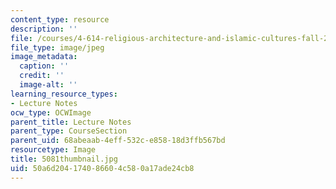 ```yaml
---
content_type: resource
description: ''
file: /courses/4-614-religious-architecture-and-islamic-cultures-fall-2002/50a6d204174086604c580a17ade24cb8_5081thumbnail.jpg
file_type: image/jpeg
image_metadata:
  caption: ''
  credit: ''
  image-alt: ''
learning_resource_types:
- Lecture Notes
ocw_type: OCWImage
parent_title: Lecture Notes
parent_type: CourseSection
parent_uid: 68abeaab-4eff-532c-e858-18d3ffb567bd
resourcetype: Image
title: 5081thumbnail.jpg
uid: 50a6d204-1740-8660-4c58-0a17ade24cb8
---
```


